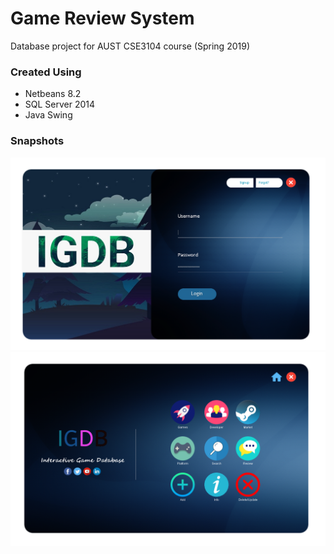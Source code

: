 # Game Review System
 Database project for AUST CSE3104 course (Spring 2019)

### Created Using
* Netbeans 8.2
* SQL Server 2014
* Java Swing 

### Snapshots
![snap0](/src/1.PNG)
![snap1](/src/3.PNG)



